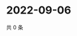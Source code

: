 # 2022-09-06

共 0 条

<!-- BEGIN WEIBO -->
<!-- 最后更新时间 Tue Sep 06 2022 04:18:21 GMT+0800 (China Standard Time) -->

<!-- END WEIBO -->

